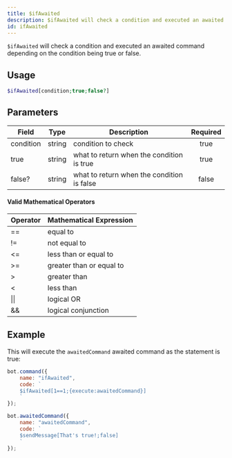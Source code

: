 ```yaml
---
title: $ifAwaited
description: $ifAwaited will check a condition and executed an awaited command depending on the condition being true or false.
id: ifAwaited
---
```


`$ifAwaited` will check a condition and executed an awaited command depending on the condition being true or false.

## Usage

```php
$ifAwaited[condition;true;false?]
```

## Parameters

| Field     | Type   | Description                                | Required |
|-----------|--------|--------------------------------------------|:--------:|
| condition | string | condition to check                         |   true   |
| true      | string | what to return when the condition is true  |   true   |
| false?    | string | what to return when the condition is false |  false   |

#### Valid Mathematical Operators

| Operator | Mathematical Expression  |
|----------|--------------------------|
| ==       | equal to                 |
| !=       | not equal to             |
| <=       | less than or equal to    |
| \>=      | greater than or equal to |
| \>       | greater than             |
| <        | less than                |
| \|\|     | logical OR               |
| &&       | logical conjunction      |

## Example

This will execute the `awaitedCommand` awaited command as the statement is true:

```javascript
bot.command({
    name: "ifAwaited",
    code: `
    $ifAwaited[1==1;{execute:awaitedCommand}]
    `
});

bot.awaitedCommand({
    name: "awaitedCommand",
    code: `
    $sendMessage[That's true!;false]
    `
});
```